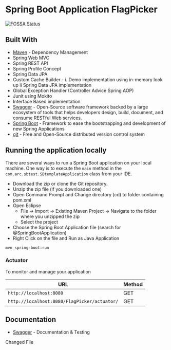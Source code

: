 # Spring Boot Application FlagPicker
[![FOSSA Status](https://app.fossa.io/api/projects/git%2Bgithub.com%2FSpring-Boot-Framework%2FSpring-Boot-Application-Template.svg?type=shield)](https://app.fossa.io/projects/git%2Bgithub.com%2FSpring-Boot-Framework%2FSpring-Boot-Application-Template?ref=badge_shield)

## Built With
* 	[Maven](https://maven.apache.org/) - Dependency Management
* 	Spring Web MVC
* 	Spring REST API
* 	Spring Profile Concept
*  Spring Data JPA
* 	Custom Cache Builder - i. Demo implementation using in-memory look up  ii Spring Data JPA implementation
* 	Global Exception Handler (Controller Advice Spring AOP)
* 	Junit using Mokito
* 	Interface Based implementation 
* 	[Swagger](https://swagger.io/) - Open-Source software framework backed by a large ecosystem of tools that helps developers design, build, document, and consume RESTful Web services.
* [Spring Boot](https://spring.io/projects/spring-boot) - Framework to ease the bootstrapping and development of new Spring Applications
* 	[git](https://git-scm.com/) - Free and Open-Source distributed version control system 

## Running the application locally

There are several ways to run a Spring Boot application on your local machine. One way is to execute the `main` method in the `com.arc.sbtest.SBtemplateApplication` class from your IDE.

- Download the zip or clone the Git repository.
- Unzip the zip file (if you downloaded one)
- Open Command Prompt and Change directory (cd) to folder containing pom.xml
- Open Eclipse 
   - File -> Import -> Existing Maven Project -> Navigate to the folder where you unzipped the zip
   - Select the project
- Choose the Spring Boot Application file (search for @SpringBootApplication)
- Right Click on the file and Run as Java Application



```shell
mvn spring-boot:run
```
### Actuator

To monitor and manage your application

|  URL |  Method |
|----------|--------------|
|`http://localhost:8080`  						| GET |
|`http://localhost:8080/FlagPicker/actuator/`             | GET |

## Documentation

* [Swagger](http://localhost:8080/FlagPicker/documentation/) - Documentation & Testing


Changed File
